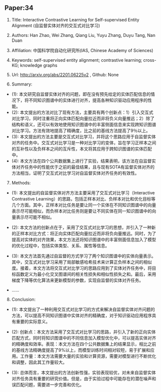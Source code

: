 ## Paper:34




1. Title: Interactive Contrastive Learning for Self-supervised Entity Alignment (自监督实体对齐的交互式对比学习)

2. Authors: Han Zhao, Wei Zhang, Qiang Liu, Yuyu Zhang, Duyu Tang, Nan Duan

3. Affiliation: 中国科学院自动化研究所(IAS, Chinese Academy of Sciences)

4. Keywords: self-supervised entity alignment; contrastive learning; cross-KG; knowledge graphs

5. Url: http://arxiv.org/abs/2201.06225v2 , Github: None

6. Summary:

- (1): 本文研究自监督实体对齐的问题，即在没有预先给定的实体匹配信息的情况下，将不同知识图谱中的实体进行对齐，提高各种知识驱动应用程序的性能。
- (2): 本文提出的方法对比了现有方法，主要具有两个创新点：1）引入交互式对比学习，同时注重将正向实体匹配向量拉近而非将负义向量推远；2）除了结构和语义，还可以有效地使用知识图谱中的丰富侧面信息来实现跨知识图谱对比学习。方法有效地提高了精确度，比之前的基线方法提高了9％以上。
- (3): 本文提出的方法主要是交互式对比学习，并将这个思路应用于自监督实体对齐的任务中。交互式对比学习是一种对比学习的变体，旨在学习正样本之间的互补性以及负样本之间的互斥性，本文将其应用于跨知识图谱的实体匹配中。
- (4): 本文方法在四个公共数据集上进行了实验，结果表明，该方法在自监督实体对齐任务中的性能优于之前的最佳结果，且与现有SOTA有监督实体对齐的方法相当，证明了交互式对比学习对自监督实体对齐任务的有效性。
7. Methods:

- (1): 本文提出的自监督实体对齐方法主要采用了交互式对比学习（Interactive Contrastive Learning）的思路，包括正样本对比、负样本对比和优化目标等几个方面。其中，正样本对比任务是要让同一个实体在不同知识图谱中的向量表示尽可能相似，而负样本对比任务则是要让不同实体在同一知识图谱中的向量表示尽可能不相似。
 
- (2): 本文方法的创新点在于，采用了交互式对比学习的思想，并引入了一种新的正样本对比方式：将正向实体匹配向量拉近而非将负向量推远。同时，为了提高对实体的对齐效果，本文方法还将知识图谱中的丰富侧面信息加入了模型的优化过程中，包括实体类型、关系、属性等信息。
 
- (3): 本文方法首先通过自监督的方式学习了两个知识图谱中的实体向量表示。其中，交互式对比学习采用了局部敏感哈希技术来计算正负样本之间的相似度。接着，本文方法将交互式对比学习的思路应用到了实体对齐任务中，将目标函数定义为最小化交叉图谱间的相关性损失和相似性损失之和。最后，采用梯度下降等优化算法来更新模型的参数，实现自监督的实体对齐任务。
 
- ......





8. Conclusion: 

- (1): 本文提出了一种利用交互式对比学习的方式来解决自监督实体对齐问题的方法，可以提高不同知识图谱中实体对齐的精确度，对于知识驱动应用程序具有重要的实际意义。

- (2): 创新点：本文方法采用了交互式对比学习的思路，并引入了新的正向实体匹配方式，同时将知识图谱中的不同信息加入模型优化中，可以提高实体对齐的精确度和效率。表现：本文方法在四个公共数据集上的结果显示，相比之前的基线方法精确度提高了9%以上，而模型训练时间相对较短，易于扩展和应用。工作量：本文方法需要大量的实验和计算资源，需要对模型进行不断优化和调整，因此其工作量较大。

- (3): 总体而言，本文提出的方法创新性强，实验表现较优，对未来自监督实体对齐任务具有重要的研究价值。但是，由于实验过程中可能存在的潜在噪声和误匹配问题，需要进一步完善和优化。




